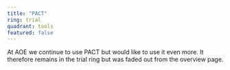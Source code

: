 ```yaml
---
title: "PACT"
ring: trial
quadrant: tools
featured: false
---
```


At AOE we continue to use PACT but would like to use it even more.
It therefore remains in the trial ring but was faded out from the overview page.